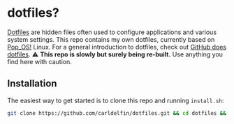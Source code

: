 # dotfiles?

[Dotfiles](https://en.wikipedia.org/wiki/Hidden_file_and_hidden_directory#Unix_and_Unix-like_environments) are hidden files often used to configure applications and various system settings. This repo contains my own dotfiles, currently based on [Pop_OS!](https://pop.system76.com/) Linux. For a general introduction to dotfiles, check out [GitHub does dotfiles](https://dotfiles.github.io/). :warning: **This repo is slowly but surely being re-built.** Use anything you find here with caution.

## Installation

The easiest way to get started is to clone this repo and running `install.sh`:

```bash
git clone https://github.com/carldelfin/dotfiles.git && cd dotfiles && bash install.sh
```
